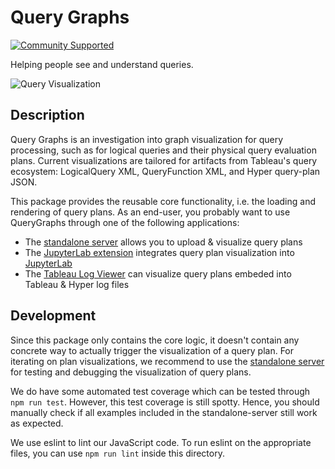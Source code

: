 Query Graphs
============
[![Community Supported](https://img.shields.io/badge/Support%20Level-Community%20Supported-457387.svg)](https://www.tableau.com/support-levels-it-and-developer-tools)

Helping people see and understand queries.

![Query Visualization](https://tableau.github.io/query-graphs/standalone-server/webroot/media/sample_graph.png "Sample Graph")

Description
-----------

Query Graphs is an investigation into graph visualization for query processing, such as for logical queries and their physical
query evaluation plans.
Current visualizations are tailored for artifacts from Tableau's query ecosystem:
LogicalQuery XML, QueryFunction XML, and Hyper query-plan JSON.

This package provides the reusable core functionality, i.e. the loading and rendering of query plans.
As an end-user, you probably want to use QueryGraphs through one of the following applications:
* The [standalone server](standalone-server/) allows you to upload & visualize query plans
* The [JupyterLab extension](jupyterlab-extension/) integrates query plan visualization into [JupyterLab](https://github.com/jupyterlab/jupyterlab/)
* The [Tableau Log Viewer](https://github.com/tableau/tableau-log-viewer) can visualize query plans embeded into Tableau & Hyper log files

Development
-----------

Since this package only contains the core logic, it doesn't contain any
concrete way to actually trigger the visualization of a query plan.
For iterating on plan visualizations, we recommend to use the
[standalone server](../standalone-server) for testing and debugging the
visualization of query plans.

We do have some automated test coverage which can be tested through
`npm run test`. However, this test coverage is still spotty. Hence,
you should manually check if all examples included in the standalone-server
still work as expected.

We use eslint to lint our JavaScript code.
To run eslint on the appropriate files, you can use `npm run lint` inside this directory.
